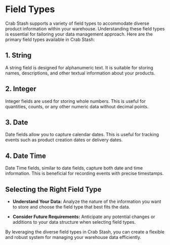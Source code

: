 # Field Types

Crab Stash supports a variety of field types to accommodate diverse product information within your warehouse. Understanding these field types is essential for tailoring your data management approach. Here are the primary field types available in Crab Stash:

## 1. String

A string field is designed for alphanumeric text. It is suitable for storing names, descriptions, and other textual information about your products.

## 2. Integer

Integer fields are used for storing whole numbers. This is useful for quantities, counts, or any other numeric data without decimal points.

## 3. Date

Date fields allow you to capture calendar dates. This is useful for tracking events such as product creation dates or delivery dates.

## 4. Date Time

Date Time fields, similar to date fields, capture both date and time information. This is beneficial for recording events with precise timestamps.

## Selecting the Right Field Type

- **Understand Your Data:**
  Analyze the nature of the information you want to store and choose the field type that best fits the data.

- **Consider Future Requirements:**
  Anticipate any potential changes or additions to your data structure when selecting field types.

By leveraging the diverse field types in Crab Stash, you can create a flexible and robust system for managing your warehouse data efficiently.

